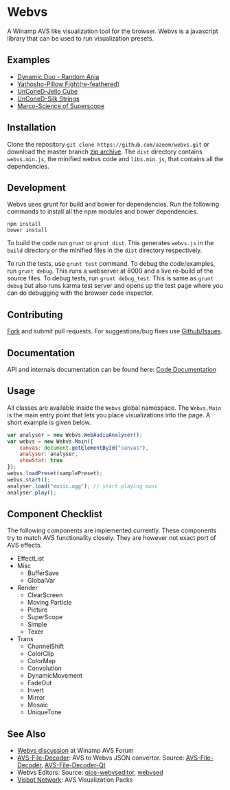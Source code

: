 # Webvs

A Winamp AVS like visualization tool for the browser. Webvs is a
javascript library that can be used to run visualization presets.

## Examples

+ [Dynamic Duo - Random Anja](http://azeemarshad.in/webvs/examples/RandomAnja.html)
+ [Yathosho-Pillow Fight(re-feathered)](http://azeemarshad.in/webvs/examples/PilloFight.html)
+ [UnConeD-Jello Cube](http://azeemarshad.in/webvs/examples/JelloCube.html)
+ [UnConeD-Silk Strings](http://azeemarshad.in/webvs/examples/SilkString.html)
+ [Marco-Science of Superscope](http://azeemarshad.in/webvs/examples/SuperscopeScience.html)

## Installation

Clone the repository `git clone https://github.com/azeem/webvs.git`
or download the master branch [zip archive](https://github.com/azeem/webvs/archive/master.zip). The `dist` directory contains `webvs.min.js`, the minified webvs code and `libs.min.js`, that contains all the dependencies.

## Development

Webvs uses grunt for build and bower for dependencies. Run the following commands to install all the npm modules and bower dependencies.

	npm install
    bower install

To build the code run `grunt` or `grunt dist`. This generates `webvs.js` in the `build` directory or the minified files in the `dist` directory respectively.

To run the tests, use `grunt test` command. To debug the code/examples, run `grunt debug`. This runs a webserver at 8000 and a live re-build of the source files.
To debug tests, run `grunt debug_test`. This is same as `grunt debug` but also runs karma test server and opens up the test page where you can do debugging with 
the browser code inspector.

## Contributing

[Fork](https://github.com/azeem/webvs/fork) and submit pull requests. For suggestions/bug fixes use [Github/Issues](https://github.com/azeem/webvs/issues).

## Documentation

API and internals documentation can be found here: [Code Documentation](http://azeemarshad.in/webvs)

## Usage

All classes are available inside the `Webvs` global namespace. The `Webvs.Main` is the main entry point that lets you place visualizations into the page. A short example is given below.

```js
var analyser = new Webvs.WebAudioAnalyser();
var webvs = new Webvs.Main({
    canvas: document.getElementById("canvas"),
    analyser: analyser,
    showStat: true
});
webvs.loadPreset(samplePreset);
webvs.start();
analyser.load("music.ogg"); // start playing musc
analyser.play();
```

## Component Checklist

The following components are implemented currently. These components try to match AVS functionality closely. They are however not exact port of AVS effects.

+ EffectList
+ Misc
    + BufferSave
    + GlobalVar
+ Render
    + ClearScreen
    + Moving Particle
    + Picture
    + SuperScope
    + Simple
    + Texer
+ Trans
    + ChannelShift
    + ColorClip
    + ColorMap
    + Convolution
    + DynamicMovement
    + FadeOut
    + Invert
    + Mirror
    + Mosaic
    + UniqueTone

## See Also

+ [Webvs discussion](http://forums.winamp.com/showthread.php?t=364566) at Winamp AVS Forum
+ [AVS-File-Decoder](http://decoder.visbot.net/): AVS to Webvs JSON convertor. Source: [AVS-File-Decoder](https://github.com/grandchild/AVS-File-Decoder), [AVS-File-Decoder-Qt](https://github.com/grandchild/AVS-File-Decoder-Qt)
+ Webvs Editors: Source: [qios-webvseditor](https://github.com/QOAL/qios-webvseditor), [webvsed](https://github.com/azeem/webvsed)
+ [Visbot Network](http://visbot.net/): AVS Visualization Packs
